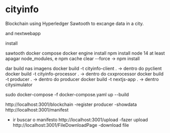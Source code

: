 # cityinfo

Blockchain using Hyperledger Sawtooth to excange data in a city.

and nextwebapp


install

sawtooth
docker compose
docker engine
install npm
install node 14 at least
apagar node_modules, e npm cache clear --force -> npm install

dar build nas imagens
docker build -t cityinfo-client .  -> dentro do pyclient
docker build -t cityinfo-processor .  -> dentro do cxxprocessor
docker build -t producer . -> dentro do producer
docker build -t nextjs-app . -> dentro citysimulator

sudo docker-compose -f docker-compose.yaml up --build

http://localhost:3001/blockchain
-register producer
-showdata
http://localhost:3001/manifest
- ir buscar o manifesto
http://localhost:3001/upload
-fazer upload
http://localhost:3001/FileDownloadPage
-download file